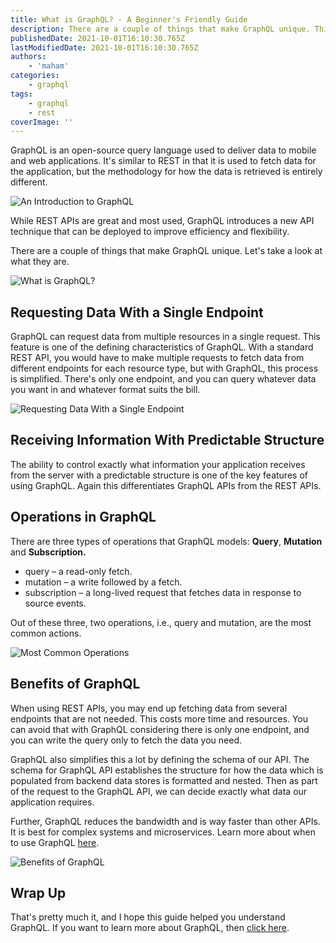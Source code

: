 ```yaml
---
title: What is GraphQL? - A Beginner's Friendly Guide
description: There are a couple of things that make GraphQL unique. This guide will help beginners understand about GraphQL.
publishedDate: 2021-10-01T16:10:30.765Z
lastModifiedDate: 2021-10-01T16:10:30.765Z
authors:
    - 'maham'
categories:
    - graphql
tags:
    - graphql
    - rest
coverImage: ''
---
```


<Lead>

GraphQL is an open-source query language used to deliver data to mobile and web applications. It's similar to REST in that it is used to fetch data for the application, but the methodology for how the data is retrieved is entirely different.

</Lead>

![An Introduction to GraphQL](https://raw.githubusercontent.com/RapidAPI/DevRel-Stack-Data/9cd0c86680eea80460d2101d9c20fdbd01f48aa9/guides/posts/intro-to-graphql/images/An-Introduction-to-GraphQL.jpeg)

While REST APIs are great and most used, GraphQL introduces a new API technique that can be deployed to improve efficiency and flexibility.

There are a couple of things that make GraphQL unique. Let's take a look at what they are.

![What is GraphQL?](https://raw.githubusercontent.com/RapidAPI/DevRel-Stack-Data/9cd0c86680eea80460d2101d9c20fdbd01f48aa9/guides/posts/intro-to-graphql/images/What-is-GraphQL.jpeg)

## Requesting Data With a Single Endpoint

GraphQL can request data from multiple resources in a single request. This feature is one of the defining characteristics of GraphQL. With a standard REST API, you would have to make multiple requests to fetch data from different endpoints for each resource type, but with GraphQL, this process is simplified. There's only one endpoint, and you can query whatever data you want in and whatever format suits the bill.

![Requesting Data With a Single Endpoint](https://raw.githubusercontent.com/RapidAPI/DevRel-Stack-Data/9cd0c86680eea80460d2101d9c20fdbd01f48aa9/guides/posts/intro-to-graphql/images/Requesting-Data-With-a-Single-Endpoint.jpeg)

## Receiving Information With Predictable Structure

The ability to control exactly what information your application receives from the server with a predictable structure is one of the key features of using GraphQL. Again this differentiates GraphQL APIs from the REST APIs.

## Operations in GraphQL

There are three types of operations that GraphQL models: **Query**, **Mutation** and **Subscription.**

-   query – a read-only fetch.
-   mutation – a write followed by a fetch.
-   subscription – a long-lived request that fetches data in response to source events.

Out of these three, two operations, i.e., query and mutation, are the most common actions.

![Most Common Operations](https://raw.githubusercontent.com/RapidAPI/DevRel-Stack-Data/9cd0c86680eea80460d2101d9c20fdbd01f48aa9/guides/posts/intro-to-graphql/images/Most-Common-Operations.jpeg)

## Benefits of GraphQL

When using REST APIs, you may end up fetching data from several endpoints that are not needed. This costs more time and resources. You can avoid that with GraphQL considering there is only one endpoint, and you can write the query only to fetch the data you need.

GraphQL also simplifies this a lot by defining the schema of our API. The schema for GraphQL API establishes the structure for how the data which is populated from backend data stores is formatted and nested. Then as part of the request to the GraphQL API, we can decide exactly what data our application requires.

Further, GraphQL reduces the bandwidth and is way faster than other APIs. It is best for complex systems and microservices. Learn more about when to use GraphQL [here](https://RapidAPI.com/guides/what-is-graphql-and-when-you-should-use-it?utm_source=RapidAPI.com/guides&utm_medium=DevRel&utm_campaign=DevRel).

![Benefits of GraphQL](https://raw.githubusercontent.com/RapidAPI/DevRel-Stack-Data/9cd0c86680eea80460d2101d9c20fdbd01f48aa9/guides/posts/intro-to-graphql/images/Benefits-of-GraphQL.jpeg)

## Wrap Up

That's pretty much it, and I hope this guide helped you understand GraphQL. If you want to learn more about GraphQL, then [click here](https://RapidAPI.com/learn/graphql?utm_source=RapidAPI.com/guides&utm_medium=DevRel&utm_campaign=DevRel).
